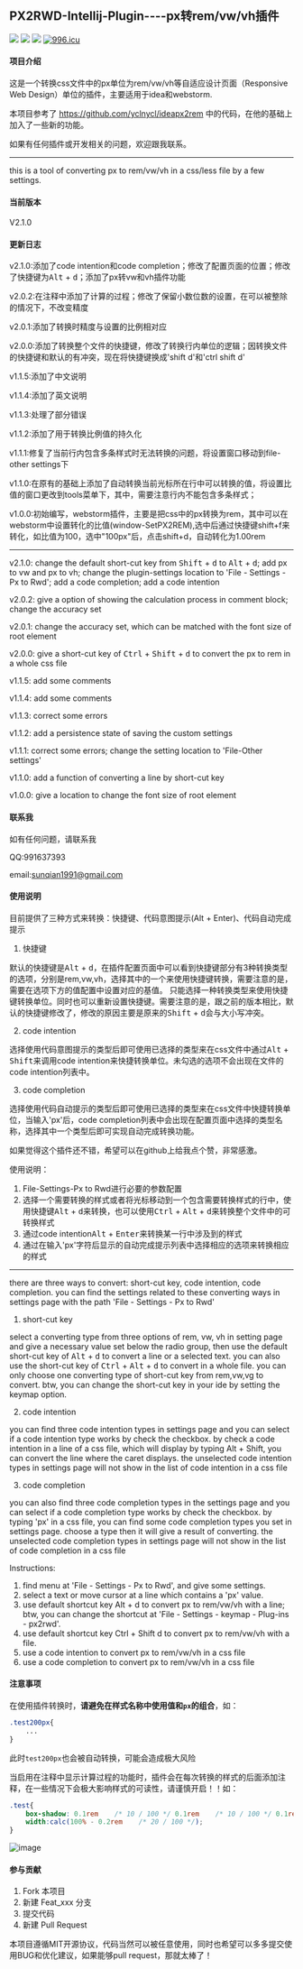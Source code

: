 ## PX2RWD-Intellij-Plugin----px转rem/vw/vh插件

[![](https://img.shields.io/badge/license-MIT-000000.svg)](https://github.com/sunqian1991/px2rwd-intellij-plugin/blob/master/LICENSE)
[![](https://img.shields.io/jetbrains/plugin/v/11187.svg)](https://plugins.jetbrains.com/plugin/11187-px2rem)
[![](https://img.shields.io/jetbrains/plugin/d/11187.svg)](https://plugins.jetbrains.com/plugin/11187-px2rem)
[![996.icu](https://img.shields.io/badge/link-996.icu-red.svg)](https://996.icu)

#### 项目介绍

这是一个转换css文件中的px单位为rem/vw/vh等自适应设计页面（Responsive Web Design）单位的插件，主要适用于idea和webstorm. 

本项目参考了 https://github.com/yclnycl/ideapx2rem 中的代码，在他的基础上加入了一些新的功能。

如果有任何插件或开发相关的问题，欢迎跟我联系。

*********************************************

this is a tool of converting px to rem/vw/vh in a css/less file by a few settings.

#### 当前版本

V2.1.0

#### 更新日志

v2.1.0:添加了code intention和code completion；修改了配置页面的位置；修改了快捷键为<kbd>Alt</kbd> + <kbd>d</kbd>；添加了px转vw和vh插件功能

v2.0.2:在注释中添加了计算的过程；修改了保留小数位数的设置，在可以被整除的情况下，不改变精度

v2.0.1:添加了转换时精度与设置的比例相对应

v2.0.0:添加了转换整个文件的快捷键，修改了转换行内单位的逻辑；因转换文件的快捷键和默认的有冲突，现在将快捷键换成'shift d'和'ctrl shift d'

v1.1.5:添加了中文说明

v1.1.4:添加了英文说明

v1.1.3:处理了部分错误

v1.1.2:添加了用于转换比例值的持久化 

v1.1.1:修复了当前行内包含多条样式时无法转换的问题，将设置窗口移动到file-other settings下

v1.1.0:在原有的基础上添加了自动转换当前光标所在行中可以转换的值，将设置比值的窗口更改到tools菜单下，其中，需要注意行内不能包含多条样式；

v1.0.0:初始编写，webstorm插件，主要是把css中的px转换为rem，其中可以在webstorm中设置转化的比值(window-SetPX2REM),选中后通过快捷键shift+f来转化，如比值为100，选中"100px"后，点击shift+d，自动转化为1.00rem

*********************************************

v2.1.0: change the default short-cut key from <kbd>Shift</kbd> + <kbd>d</kbd> to <kbd>Alt</kbd> + <kbd>d</kbd>; add px to vw and px to vh; change the plugin-settings location to 'File - Settings - Px to Rwd'; add a code completion; add a code intention

v2.0.2: give a option of showing the calculation process in comment block; change the accuracy set

v2.0.1: change the accuracy set, which can be matched with the font size of root element

v2.0.0: give a short-cut key of <kbd>Ctrl</kbd> + <kbd>Shift</kbd> + <kbd>d</kbd> to convert the px to rem in a whole css file

v1.1.5: add some comments

v1.1.4: add some comments

v1.1.3: correct some errors

v1.1.2: add a persistence state of saving the custom settings

v1.1.1: correct some errors; change the setting location to 'File-Other settings'

v1.1.0: add a function of converting a line by short-cut key

v1.0.0: give a location to change the font size of root element


#### 联系我

如有任何问题，请联系我

QQ:991637393

email:sunqian1991@gmail.com


#### 使用说明
目前提供了三种方式来转换：快捷键、代码意图提示(Alt + Enter)、代码自动完成提示
 
1. 快捷键
 
默认的快捷键是<kbd>Alt</kbd> + <kbd>d</kbd>，在插件配置页面中可以看到快捷键部分有3种转换类型的选项，分别是rem,vw,vh，选择其中的一个来使用快捷键转换，需要注意的是，需要在选项下方的值配置中设置对应的基值。
只能选择一种转换类型来使用快捷键转换单位。同时也可以重新设置快捷键。需要注意的是，跟之前的版本相比，默认的快捷键修改了，修改的原因主要是原来的<kbd>Shift</kbd> + <kbd>d</kbd>会与大小写冲突。
 
2. code intention
 
选择使用代码意图提示的类型后即可使用已选择的类型来在css文件中通过<kbd>Alt</kbd> + <kbd>Shift</kbd>来调用code intention来快捷转换单位。未勾选的选项不会出现在文件的code intention列表中。
 
3. code completion
 
选择使用代码自动提示的类型后即可使用已选择的类型来在css文件中快捷转换单位，当输入'px'后，code completion列表中会出现在配置页面中选择的类型名称，选择其中一个类型后即可实现自动完成转换功能。
 
如果觉得这个插件还不错，希望可以在github上给我点个赞，非常感激。
 
使用说明：
1. File-Settings-Px to Rwd进行必要的参数配置
2. 选择一个需要转换的样式或者将光标移动到一个包含需要转换样式的行中，使用快捷键<kbd>Alt</kbd> + <kbd>d</kbd>来转换，也可以使用<kbd>Ctrl</kbd> + <kbd>Alt</kbd> + <kbd>d</kbd>来转换整个文件中的可转换样式
3. 通过code intention<kbd>Alt</kbd> + <kbd>Enter</kbd>来转换某一行中涉及到的样式
4. 通过在输入'px'字符后显示的自动完成提示列表中选择相应的选项来转换相应的样式

*********************************************

there are three ways to convert: short-cut key, code intention, code completion. you can find the settings related to these converting ways in settings page with the path 'File - Settings - Px to Rwd'
 
1. short-cut key
 
select a converting type from three options of rem, vw, vh in setting page and give a necessary value set below the radio group, then use the default short-cut key of <kbd>Alt</kbd> + <kbd>d</kbd> to convert a line or a selected text. you can also use the short-cut key of <kbd>Ctrl</kbd> + <kbd>Alt</kbd> + <kbd>d</kbd> to convert in a whole file.
you can only choose one converting type of short-cut key from rem,vw,vg to convert.
btw, you can change the short-cut key in your ide by setting the keymap option.
 
2. code intention
 
you can find three code intention types in settings page and you can select if a code intention type works by check the checkbox.
by check a code intention in a line of a css file, which will display by typing Alt + Shift, you can convert the line where the caret displays.
the unselected code intention types in settings page will not show in the list of code intention in a css file
 
3. code completion
 
you can also find three code completion types in the settings page and you can select if a code completion type works by check the checkbox.
by typing 'px' in a css file, you can find some code completion types you set in settings page. choose a type then it will give a result of converting.
the unselected code completion types in settings page will not show in the list of code completion in a css file
 
Instructions:
1. find menu at 'File - Settings - Px to Rwd', and give some settings.
2. select a text or move cursor at a line which contains a 'px' value.
3. use default shortcut key Alt + d to convert px to rem/vw/vh with a line; btw, you can change the shortcut at 'File - Settings - keymap - Plug-ins - px2rwd'.
4. use default shortcut key Ctrl + Shift d to convert px to rem/vw/vh with a file.
5. use a code intention to convert px to rem/vw/vh in a css file
5. use a code completion to convert px to rem/vw/vh in a css file


#### 注意事项
在使用插件转换时，**请避免在样式名称中使用值和`px`的组合**，如：
```css
.test200px{
    ...
}
```
此时`test200px`也会被自动转换，可能会造成极大风险

当启用在注释中显示计算过程的功能时，插件会在每次转换的样式的后面添加注释，在一些情况下会极大影响样式的可读性，请谨慎开启！！如：
```css
.test{
    box-shadow: 0.1rem    /* 10 / 100 */ 0.1rem    /* 10 / 100 */ 0.1rem    /* 10 / 100 */ #000;
    width:calc(100% - 0.2rem    /* 20 / 100 */);
}
```

![image][opt_gif]

#### 参与贡献

1. Fork 本项目
2. 新建 Feat_xxx 分支
3. 提交代码
4. 新建 Pull Request

本项目遵循MIT开源协议，代码当然可以被任意使用，同时也希望可以多多提交使用BUG和优化建议，如果能够pull request，那就太棒了！



[opt_gif]:https://github.com/sunqian1991/px2rwd-intellij-plugin/raw/dev/resources/option.gif
